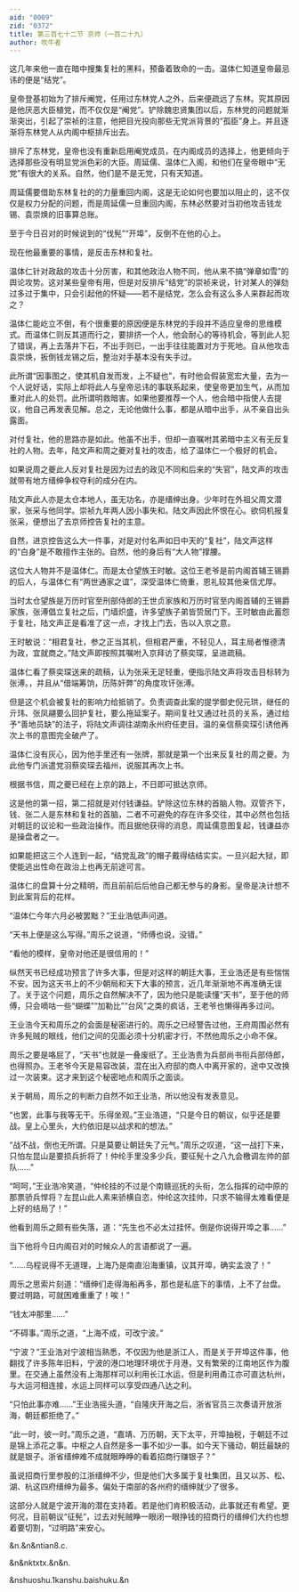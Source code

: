 ```yaml
---
aid: "0009"
zid: "0372"
title: 第三百七十二节 京师（一百二十九）
author: 吹牛者
---
```


这几年来他一直在暗中搜集复社的黑料，预备着致命的一击。温体仁知道皇帝最忌讳的便是“结党”。

皇帝登基初始为了排斥阉党，任用过东林党人之外，后来便疏远了东林。究其原因是他厌恶大臣植党，而不仅仅是“阉党”。铲除魏忠贤集团以后，东林党的问题就渐渐突出，引起了崇祯的注意，他把目光投向那些无党派背景的“孤臣”身上。并且逐渐将东林党人从内阁中枢排斥出去。

排斥了东林党，皇帝也没有重新启用阉党成员，在内阁成员的选择上，他更倾向于选择那些没有明显党派色彩的大臣。周延儒、温体仁入阁，和他们在皇帝眼中“无党”有很大的关系。自然，他们是不是无党，只有天知道。

周延儒要借助东林复社的的力量重回内阁，这是无论如何也要加以阻止的，这不仅仅是权力分配的问题，而是周延儒一旦重回内阁，东林必然要对当初他攻击钱龙锡、袁崇焕的旧事算总账。

至于今日召对的时候说到的“伐髡”“开埠”，反倒不在他的心上。

现在他最重要的事情，是反击东林和复社。

温体仁针对政敌的攻击十分厉害，和其他政治人物不同，他从来不搞“弹章如雪”的舆论攻势。这对某些皇帝有用，但是对反排斥“结党”的崇祯来说，针对某人的弹劾过多过于集中，只会引起他的怀疑――若不是结党，怎么会有这么多人来群起而攻之？

温体仁能屹立不倒，有个很重要的原因便是东林党的手段并不适应皇帝的思维模式。而温体仁则反其道而行之，要排挤一个人，他会耐心的等待机会，等到此人犯了错误，再上去落井下石，不出手则已，一出手往往能置对方于死地。自从他攻击袁崇焕，扳倒钱龙锡之后，整治对手基本没有失手过。

此所谓“因事图之，使其机自发而发，上不疑也”，有时他会假装宽宏大量，去为一个人说好话，实际上却将此人与皇帝忌讳的事联系起来，使皇帝更加生气，从而加重对此人的处罚。此所谓明救暗害。如果他要推荐一个人，他会暗中指使人去提议，他自己再发表见解。总之，无论他做什么事，都是从暗中出手，从不亲自出头露面。

对付复社，他的思路亦是如此。他虽不出手，但却一直嘱咐其弟暗中主义有无反复社的人物。去年，陆文声和周之夔对复社的攻击，给了温体仁一个极好的机会。

如果说周之夔此人反对复社是因为过去的政见不同和后来的“失官”，陆文声的攻击就带有地方缙绅争权夺利的成分在内。

陆文声此人亦是太仓本地人，虽无功名，亦是缙绅出身。少年时在外祖父周文潜家，张采与他同学。崇祯九年两人因小事失和。陆文声因此怀恨在心。欲伺机报复张采，便想出了去京师控告复社的主意。

自然，进京控告这么大一件事，对是对付名声如日中天的“复社”，陆文声这样的“白身”是不敢擅作主张的。自然，他的身后有“大人物”撑腰。

这位大人物并不是温体仁。而是太仓望族王时敏。这位王老爷是前内阁首辅王锡爵的后人，与温体仁有“两世通家之谊”，深受温体仁倚重，恩礼较其他亲信尤厚。

当时太仓望族是万历时官至刑部侍郎的王世贞家族和万历时官至内阁首辅的王锡爵家族，张溥倡立复社之后，门墙炽盛，许多望族子弟皆贽居门下。王时敏由此蓄怨于复社，陆文声正是看准了这一点，才找上门去，告以入京之意。

王时敏说：“相君复社，参之正当其机，但相君严重，不轻见人，耳主局者惟德清为政，宜就商之。”陆文声即按照其嘱咐入京拜访了蔡奕琛，呈进疏稿。

温体仁看了蔡奕琛送来的疏稿，认为张采无足轻重，便指示陆文声将攻击目标转为张溥。，并且从“借端筹饷，历陈奸弊”的角度攻讦张溥。

但是这个机会被复社的影响力给抵销了。负责调查此案的提学御史倪元珙，继任的亓玮、张凤翮要么回护复社，要么拖延案子。期间复社又通过社员的关系，通过给予“善地员缺”的法子，将陆文声调往湖南永州府任吏目。温的亲信蔡奕琛引诱他再次上书的意图完全破产了。

温体仁没有灰心，因为他手里还有一张牌，那就是第一个出来反复社的周之夔。为此他专门派遣党羽蔡奕琛去福州，说服其再次上书。

根据书信，周之夔已经在上京的路上，不日即可抵达京师。

这是他的第一招，第二招就是对付钱谦益。铲除这位东林的首脑人物。双管齐下，钱、张二人是东林和复社的首脑，二者不可避免的存在许多交往，其中必然也包括对朝廷的议论和一些政治操作。而且据他获得的消息，周延儒意图复起，钱谦益亦是操盘者之一。

如果能把这三个人连到一起，“结党乱政”的帽子戴得结结实实。一旦兴起大狱，即使能逃出性命在政治上也再无前途可言。

温体仁的盘算十分之精明，而且前前后后他自己都无参与的身影。皇帝是决计想不到此案背后的花样。

“温体仁今年六月必被罢黜？”王业浩低声问道。

“天书上便是这么写得。”周乐之说道，“师傅也说，没错。”

“看他的模样，皇帝对他还是很信用的！”

纵然天书已经成功预言了许多大事，但是对这样的朝廷大事，王业浩还是有些惴惴不安。因为这天书上的不少朝局和天下大事的预言，近几年渐渐地不再准确无误了。关于这个问题，周乐之自然解决不了，因为他只是能读懂“天书”，至于他的师傅，只会嘀咕一些“蝴蝶”“加勒比”“台风”之类的疯话，王老爷也懒得再多过问。

王业浩今天和周乐之的会面是秘密进行的。周乐之已经警告过他，王府周围必然有许多髡贼的眼线，他们之间的见面必须十分机密才行，不然他周乐之小命不保。

周乐之要是咯屁了，“天书”也就是一叠废纸了。王业浩贵为兵部尚书衔兵部侍郎，也得照办。王老爷今天是易容改装，混在出入府邸的商人中离开家的，途中又改换过一次装束。这才来到这个秘密地点和周乐之面谈。

关于朝局，周乐之的判断力自然不如王业浩，所以他没有发表意见。

“也罢，此事与我等无干。乐得坐观。”王业浩道，“只是今日的朝议，似乎还是要战。皇上心里头，大约依旧是以战求和的想法。”

“战不战，倒也无所谓。只是莫要让朝廷失了元气。”周乐之叹道，“这一战打下来，只怕左昆山是要损兵折将了！仲纶手里没多少兵，要征髡十之八九会檄调左帅的部队……”

“呵呵，”王业浩冷笑道，“仲纶挂的不过是个南赣巡抚的头衔，怎么指挥的动中原的那票骄兵悍将？左昆山此人素来骄横自恣，仲纶这次挂帅，只求不输得太难看便是上好的结局了！”

他看到周乐之颇有些失落，道：“先生也不必太过挂怀。倒是你说得开埠之事……”

当下他将今日内阁召对的时候众人的言语都说了一遍。

“……乌程说得不无道理，上海乃是南直沿海重镇，议其开埠，确实孟浪了！”

周乐之思索片刻道：“缙绅们走得海船再多，那也是私底下的事情，上不了台盘。要过明路，可就困难重重了！唉！”

“钱太冲那里……”

“不碍事。”周乐之道，“上海不成，可改宁波。”

“宁波？”王业浩对宁波相当熟悉，不仅因为他是浙江人，而是关于开埠这件事，他翻找了许多陈年旧料，宁波的港口地理环境优于月港，又有繁荣的江南地区作为腹里。在交通上虽然没有上海那样可以利用长江水运，但是利用甬江亦可直达杭州，与大运河相连接，水运上同样可以享受四通八达之利。

“只怕此事亦难……”王业浩摇头道，“自隆庆开海之后，浙省官员三次奏请开放浙海，朝廷都拒绝了。”

“此一时，彼一时。”周乐之道，“嘉靖、万历朝，天下太平，开埠抽税，于朝廷不过是锦上添花之事。中枢之人自然是多一事不如少一事。如今天下骚动，朝廷最缺的就是银子。浙省缙绅难不成就眼睁睁的看着招商行赚银子？”

虽说招商行里参股的江浙缙绅不少，但是他们大多属于复社集团，且又以苏、松、湖、杭这四府缙绅为最多。偏处于南部的各州府的缙绅就少了很多。

这部分人就是宁波开海的潜在支持着。若是他们肯积极活动，此事就还有希望。更何况，目前朝议“征髡”，过去对髡贼睁一眼闭一眼挣钱的招商行的缙绅们大约也想着要切割，“过明路”来安心。

&n.&n&ntian8.c.

&n&nktxtx.&n&n.

&nshuoshu.1kanshu.baishuku.&n

